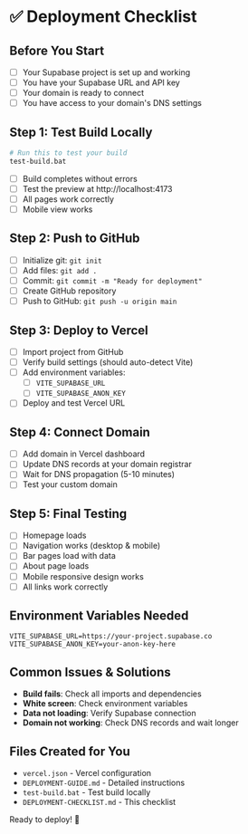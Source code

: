# ✅ Deployment Checklist

## Before You Start
- [ ] Your Supabase project is set up and working
- [ ] You have your Supabase URL and API key
- [ ] Your domain is ready to connect
- [ ] You have access to your domain's DNS settings

## Step 1: Test Build Locally
```bash
# Run this to test your build
test-build.bat
```
- [ ] Build completes without errors
- [ ] Test the preview at http://localhost:4173
- [ ] All pages work correctly
- [ ] Mobile view works

## Step 2: Push to GitHub
- [ ] Initialize git: `git init`
- [ ] Add files: `git add .`
- [ ] Commit: `git commit -m "Ready for deployment"`
- [ ] Create GitHub repository
- [ ] Push to GitHub: `git push -u origin main`

## Step 3: Deploy to Vercel
- [ ] Import project from GitHub
- [ ] Verify build settings (should auto-detect Vite)
- [ ] Add environment variables:
  - [ ] `VITE_SUPABASE_URL`
  - [ ] `VITE_SUPABASE_ANON_KEY`
- [ ] Deploy and test Vercel URL

## Step 4: Connect Domain
- [ ] Add domain in Vercel dashboard
- [ ] Update DNS records at your domain registrar
- [ ] Wait for DNS propagation (5-10 minutes)
- [ ] Test your custom domain

## Step 5: Final Testing
- [ ] Homepage loads
- [ ] Navigation works (desktop & mobile)
- [ ] Bar pages load with data
- [ ] About page loads
- [ ] Mobile responsive design works
- [ ] All links work correctly

## Environment Variables Needed
```
VITE_SUPABASE_URL=https://your-project.supabase.co
VITE_SUPABASE_ANON_KEY=your-anon-key-here
```

## Common Issues & Solutions
- **Build fails**: Check all imports and dependencies
- **White screen**: Check environment variables
- **Data not loading**: Verify Supabase connection
- **Domain not working**: Check DNS records and wait longer

## Files Created for You
- `vercel.json` - Vercel configuration
- `DEPLOYMENT-GUIDE.md` - Detailed instructions
- `test-build.bat` - Test build locally
- `DEPLOYMENT-CHECKLIST.md` - This checklist

Ready to deploy! 🚀
